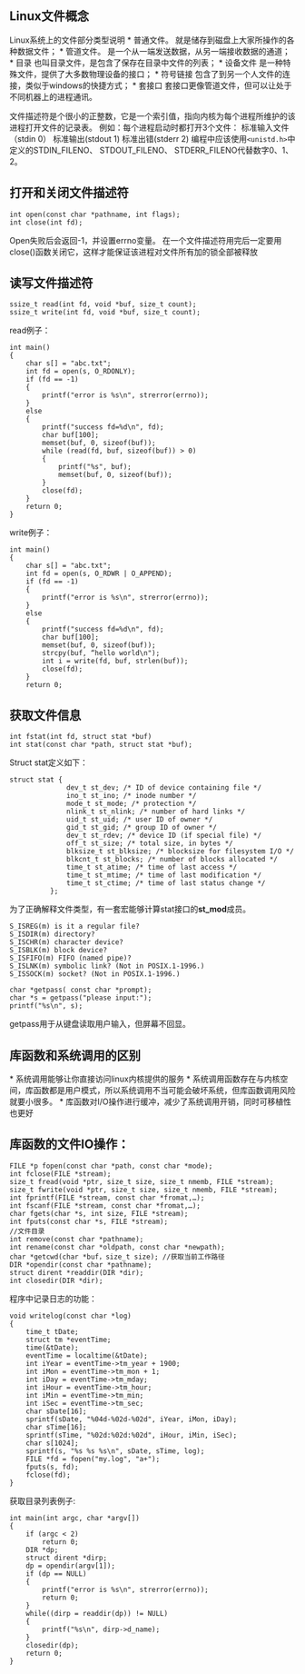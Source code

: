 ## Linux文件概念
Linux系统上的文件部分类型说明
* 普通文件。
就是储存到磁盘上大家所操作的各种数据文件；
* 管道文件。
是一个从一端发送数据，从另一端接收数据的通道；
* 目录
也叫目录文件，是包含了保存在目录中文件的列表；
* 设备文件
是一种特殊文件，提供了大多数物理设备的接口；
* 符号链接
包含了到另一个人文件的连接，类似于windows的快捷方式；
* 套接口
套接口更像管道文件，但可以让处于不同机器上的进程通讯。

文件描述符是个很小的正整数，它是一个索引值，指向内核为每个进程所维护的该进程打开文件的记录表。
例如：每个进程启动时都打开3个文件：
标准输入文件（stdin 0）
标准输出(stdout 1)
标准出错(stderr 2)
编程中应该使用`<unistd.h>`中定义的STDIN_FILENO、 STDOUT_FILENO、 STDERR_FILENO代替数字0、1、2。

## 打开和关闭文件描述符
```
int open(const char *pathname, int flags);
int close(int fd);
```
Open失败后会返回-1，并设置errno变量。
在一个文件描述符用完后一定要用close()函数关闭它，这样才能保证该进程对文件所有加的锁全部被释放
## 读写文件描述符
```
ssize_t read(int fd, void *buf, size_t count);
ssize_t write(int fd, void *buf, size_t count);
```
read例子：
```
int main()
{
    char s[] = "abc.txt";
    int fd = open(s, O_RDONLY);
    if (fd == -1)
    {
        printf("error is %s\n", strerror(errno));
    }
    else
    {
        printf("success fd=%d\n", fd);
        char buf[100];
        memset(buf, 0, sizeof(buf));
        while (read(fd, buf, sizeof(buf)) > 0)
        {
            printf("%s", buf);
            memset(buf, 0, sizeof(buf));
        }
        close(fd);
    }
    return 0;
}
```
write例子：
```
int main()
{
    char s[] = "abc.txt";
    int fd = open(s, O_RDWR | O_APPEND);
    if (fd == -1)
    {
        printf("error is %s\n", strerror(errno));
    }
    else
    {
        printf("success fd=%d\n", fd);
        char buf[100];
        memset(buf, 0, sizeof(buf));
        strcpy(buf, “hello world\n");
        int i = write(fd, buf, strlen(buf));
        close(fd);
    }
    return 0;
```
## 获取文件信息
```
int fstat(int fd, struct stat *buf)
int stat(const char *path, struct stat *buf);
```
Struct stat定义如下：
```
struct stat {
              dev_t st_dev; /* ID of device containing file */
              ino_t st_ino; /* inode number */
              mode_t st_mode; /* protection */
              nlink_t st_nlink; /* number of hard links */
              uid_t st_uid; /* user ID of owner */
              gid_t st_gid; /* group ID of owner */
              dev_t st_rdev; /* device ID (if special file) */
              off_t st_size; /* total size, in bytes */
              blksize_t st_blksize; /* blocksize for filesystem I/O */
              blkcnt_t st_blocks; /* number of blocks allocated */
              time_t st_atime; /* time of last access */
              time_t st_mtime; /* time of last modification */
              time_t st_ctime; /* time of last status change */
          };
```
为了正确解释文件类型，有一套宏能够计算stat接口的**st_mod**成员。
```
S_ISREG(m) is it a regular file?
S_ISDIR(m) directory?
S_ISCHR(m) character device?
S_ISBLK(m) block device?
S_ISFIFO(m) FIFO (named pipe)?
S_ISLNK(m) symbolic link? (Not in POSIX.1-1996.)
S_ISSOCK(m) socket? (Not in POSIX.1-1996.)
```
```
char *getpass( const char *prompt);
char *s = getpass("please input:");
printf("%s\n", s);
```
getpass用于从键盘读取用户输入，但屏幕不回显。
## 库函数和系统调用的区别
* 系统调用能够让你直接访问linux内核提供的服务
* 系统调用函数存在与内核空间，库函数都是用户模式，所以系统调用不当可能会破坏系统，但库函数调用风险就要小很多。
* 库函数对I/O操作进行缓冲，减少了系统调用开销，同时可移植性也更好

## 库函数的文件IO操作：
```
FILE *p fopen(const char *path, const char *mode);
int fclose(FILE *stream);
size_t fread(void *ptr, size_t size, size_t nmemb, FILE *stream);
size_t fwrite(void *ptr, size_t size, size_t nmemb, FILE *stream);
int fprintf(FILE *stream, const char *fromat,…);
int fscanf(FILE *stream, const char *fromat,…);
char fgets(char *s, int size, FILE *stream);
int fputs(const char *s, FILE *stream);
//文件目录
int remove(const char *pathname);
int rename(const char *oldpath, const char *newpath);
char *getcwd(char *buf，size_t size); //获取当前工作路径
DIR *opendir(const char *pathname);
struct dirent *readdir(DIR *dir);
int closedir(DIR *dir);
```
程序中记录日志的功能：
```
void writelog(const char *log)
{
    time_t tDate;
    struct tm *eventTime;
    time(&tDate);
    eventTime = localtime(&tDate);
    int iYear = eventTime->tm_year + 1900;
    int iMon = eventTime->tm_mon + 1;
    int iDay = eventTime->tm_mday;
    int iHour = eventTime->tm_hour;
    int iMin = eventTime->tm_min;
    int iSec = eventTime->tm_sec;
    char sDate[16];
    sprintf(sDate, "%04d-%02d-%02d", iYear, iMon, iDay);
    char sTime[16];
    sprintf(sTime, "%02d:%02d:%02d", iHour, iMin, iSec);
    char s[1024];
    sprintf(s, "%s %s %s\n", sDate, sTime, log);
    FILE *fd = fopen("my.log", "a+");
    fputs(s, fd);
    fclose(fd);
}
```
获取目录列表例子:
```
int main(int argc, char *argv[])
{
    if (argc < 2)
        return 0;
    DIR *dp;
    struct dirent *dirp;
    dp = opendir(argv[1]);
    if (dp == NULL)
    {
        printf("error is %s\n", strerror(errno));
        return 0;
    }
    while((dirp = readdir(dp)) != NULL)
    {
        printf("%s\n", dirp->d_name);
    }
    closedir(dp);
    return 0;
}
```